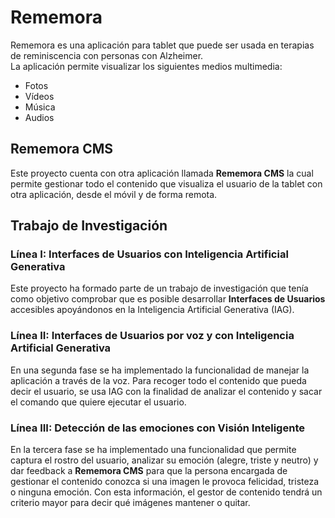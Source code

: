# Rememora
Rememora es una aplicación para tablet que puede ser usada en terapias de reminiscencia con personas con Alzheimer.  
La aplicación permite visualizar los siguientes medios multimedia:
- Fotos
- Vídeos
- Música
- Audios

## Rememora CMS
Este proyecto cuenta con otra aplicación llamada **Rememora CMS** la cual permite gestionar todo el contenido que visualiza el usuario de la tablet con otra aplicación, desde el móvil 
y de forma remota.

## Trabajo de Investigación
### Línea I: Interfaces de Usuarios con Inteligencia Artificial Generativa
Este proyecto ha formado parte de un trabajo de investigación que tenía como objetivo comprobar que es posible desarrollar **Interfaces de Usuarios** accesibles apoyándonos
en la Inteligencia Artificial Generativa (IAG).

### Línea II: Interfaces de Usuarios por voz y con Inteligencia Artificial Generativa
En una segunda fase se ha implementado la funcionalidad de manejar la aplicación a través de la voz. Para recoger todo el contenido que pueda decir el usuario, se usa IAG con
la finalidad de analizar el contenido y sacar el comando que quiere ejecutar el usuario.

### Línea III: Detección de las emociones con Visión Inteligente
En la tercera fase se ha implementado una funcionalidad que permite captura el rostro del usuario, analizar su emoción (alegre, triste y neutro) y dar feedback a **Rememora CMS** para que la persona encargada
de gestionar el contenido conozca si una imagen le provoca felicidad, tristeza o ninguna emoción. Con esta información, el gestor de contenido tendrá un criterio mayor para decir
qué imágenes mantener o quitar.


